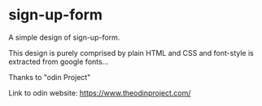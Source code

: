 # sign-up-form

A simple design of sign-up-form.

This design is purely comprised by plain HTML and CSS and font-style is extracted from google fonts...

Thanks to "odin Project"

Link to odin website: https://www.theodinproject.com/
